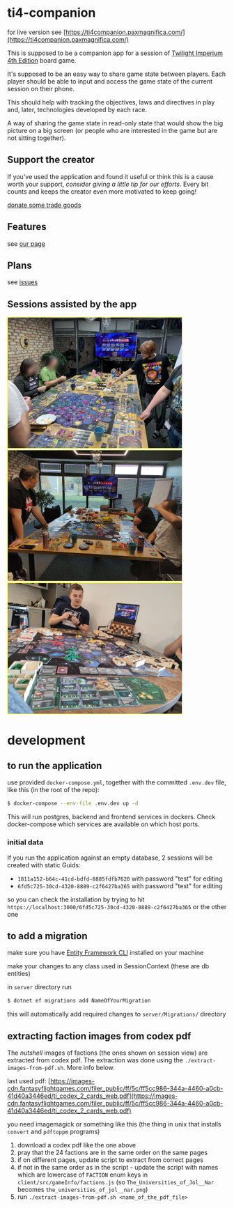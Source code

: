 # ti4-companion

for live version see [https://ti4companion.paxmagnifica.com/](https://ti4companion.paxmagnifica.com/)

This is supposed to be a companion app for a session of [Twilight Imperium 4th Edition](https://twilight-imperium.fandom.com/wiki/Twilight_Imperium_Wiki#Fourth_Edition) board game.

It's supposed to be an easy way to share game state between players.
Each player should be able to input and access the game state of the current session on their phone.

This should help with tracking the objectives, laws and directives in play and, later, technologies developed by each race.

A way of sharing the game state in read-only state that would show the big picture on a big screen (or people who are interested in the game but are not sitting together).

## Support the creator

If you've used the application and found it useful or think this is a cause worth your support, _consider giving a little tip for our efforts_.
Every bit counts and keeps the creator even more motivated to keep going!

[donate some trade goods](https://www.buymeacoffee.com/paxmagnifica)

## Features

see [our page](https://paxmagnifica.com)

## Plans

see [issues](https://github.com/tarnas14/ti4-companion/issues)

## Sessions assisted by the app

<p>
<a href="https://ti4companion.paxmagnifica.com/63747d3c-626d-4f35-a948-8fa66c4b8368"><img style="border: 1px solid yellow" src="docs/ti_session_7_big.jpg" alt="big session with 7 people" title="big session with 7 people" width="400"/></a>
<a href="https://ti4companion.paxmagnifica.com/3c085427-6e9a-4716-ac8d-b7e2c0bda11b"><img style="border: 1px solid yellow" src="docs/ti_session_4_big.jpg" alt="session for 4 players with a big screen" title="session for 4 players with a big screen" width="400"/></a>
<a href="https://ti4companion.paxmagnifica.com/a79187d5-52fe-4d85-9731-93457219f419"><img style="border: 1px solid yellow" src="docs/ti_session_4_small.jpg" alt="session for 4 players at friend's house with a laptop as dashboard" title="session for 4 players at friend's house with a laptop as dashboard" width="400"/></a>
</p>

# development

## to run the application

use provided `docker-compose.yml`, together with the committed `.env.dev` file, like this (in the root of the repo):

```bash
$ docker-compose --env-file .env.dev up -d
```

This will run postgres, backend and frontend services in dockers.
Check docker-compose which services are available on which host ports.

### initial data

If you run the application against an empty database, 2 sessions will be created with static Guids:

- `1811a152-b64c-41cd-bdfd-8885fdfb7620` with password "test" for editing
- `6fd5c725-30cd-4320-8889-c2f6427ba365` with password "test" for editing

so you can check the installation by trying to hit `https://localhost:3000/6fd5c725-30cd-4320-8889-c2f6427ba365` or the other one

## to add a migration

make sure you have [Entity Framework CLI](https://docs.microsoft.com/en-us/ef/core/cli/dotnet) installed on your machine

make your changes to any class used in SessionContext (these are db entities)

in `server` directory run
```bash
$ dotnet ef migrations add NameOfYourMigration
```
this will automatically add required changes to `server/Migrations/` directory

## extracting faction images from codex pdf

The _nutshell_ images of factions (the ones shown on session view) are extracted from codex pdf.
The extraction was done using the `./extract-images-from-pdf.sh`.
More info below.

last used pdf: [https://images-cdn.fantasyflightgames.com/filer_public/ff/5c/ff5cc986-344a-4460-a0cb-41d40a3446ed/ti_codex_2_cards_web.pdf](https://images-cdn.fantasyflightgames.com/filer_public/ff/5c/ff5cc986-344a-4460-a0cb-41d40a3446ed/ti_codex_2_cards_web.pdf)

you need imagemagick or something like this (the thing in unix that installs `convert` and `pdftoppm` programs)

1. download a codex pdf like the one above
1. pray that the 24 factions are in the same order on the same pages
1. if on different pages, update script to extract from correct pages
1. if not in the same order as in the script - update the script with names which are lowercase of `FACTION` enum keys in `client/src/gameInfo/factions.js` (so `The_Universities_of_Jol__Nar` becomes `the_universities_of_jol__nar.png`)
1. run `./extract-images-from-pdf.sh <name_of_the_pdf_file>`
